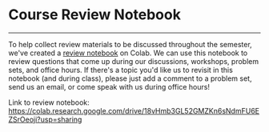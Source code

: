 # Course Review Notebook

---

To help collect review materials to be discussed throughout the semester, we've created a [review notebook](https://colab.research.google.com/drive/18vHmb3GL52GMZKn6sNdmFU6EZSrOeoji?usp=sharing) on Colab. We can use this notebook to review questions that come up during our discussions, workshops, problem sets, and office hours. If there's a topic you'd like us to revisit in this notebook (and during class), please just add a comment to a problem set, send us an email, or come speak with us during office hours!

Link to review notebook: https://colab.research.google.com/drive/18vHmb3GL52GMZKn6sNdmFU6EZSrOeoji?usp=sharing